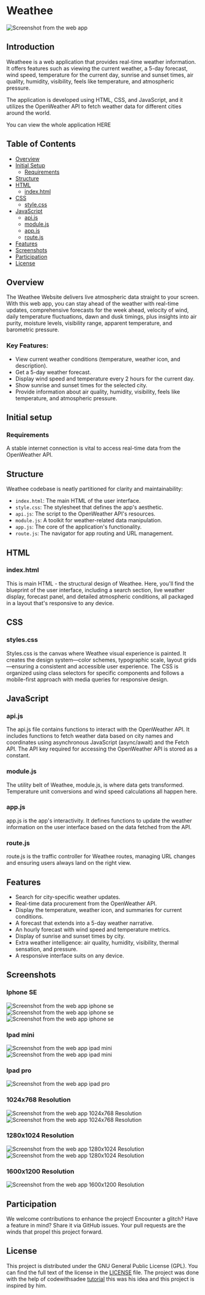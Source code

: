 # Weathee
![Screenshot from the web app](/screenshots/1600x1200.png)
## Introduction

Weatheee is a web application that provides real-time weather information. It offers features such as viewing the current weather, a 5-day forecast, wind speed, temperature for the current day, sunrise and sunset times, air quality, humidity, visibility, feels like temperature, and atmospheric pressure.

The application is developed using HTML, CSS, and JavaScript, and it utilizes the OpenWeather API to fetch weather data for different cities around the world.

You can view the whole application HERE 

## Table of Contents

- [Overview](#overview)
- [Initial Setup](#initial-setup)
  - [Requirements](#requirements)
- [Structure](#structure)
- [HTML](#html)
  - [index.html](#index-html)
- [CSS](#css)
  - [style.css](#style-css)
- [JavaScript](#javascript)
  - [api.js](#api-js)
  - [module.js](#module-js)
  - [app.js](#app-js)
  - [route.js](#route-js)
- [Features](#features)
- [Screenshots](#screenshots)
- [Participation](#participation)
- [License](#license)

## Overview

The Weathee Website delivers live atmospheric data straight to your screen. With this web app, you can stay ahead of the weather with real-time updates, comprehensive forecasts for the week ahead, velocity of wind, daily temperature fluctuations, dawn and dusk timings, plus insights into air purity, moisture levels, visibility range, apparent temperature, and barometric pressure.

### Key Features:

- View current weather conditions (temperature, weather icon, and description).
- Get a 5-day weather forecast.
- Display wind speed and temperature every 2 hours for the current day.
- Show sunrise and sunset times for the selected city.
- Provide information about air quality, humidity, visibility, feels like temperature, and atmospheric pressure.

## Initial setup

### Requirements

A stable internet connection is vital to access real-time data from the OpenWeather API.

## Structure

Weathee codebase is neatly partitioned for clarity and maintainability:

- `index.html`: The main HTML of the user interface.
- `style.css`: The stylesheet that defines the app's aesthetic.
- `api.js`: The script to the OpenWeather API's resources.
- `module.js`: A toolkit for weather-related data manipulation.
- `app.js`: The core of the application's functionality.
- `route.js`: The navigator for app routing and URL management.

## HTML

### index.html

This is main HTML -  the structural design of Weathee. Here, you'll find the blueprint of the user interface, including a search section, live weather display, forecast panel, and detailed atmospheric conditions, all packaged in a layout that's responsive to any device.

## CSS

### styles.css

Styles.css is the canvas where Weathee visual experience is painted. It creates the design system—color schemes, typographic scale, layout grids—ensuring a consistent and accessible user experience. The CSS is organized using class selectors for specific components and follows a mobile-first approach with media queries for responsive design.

## JavaScript

### api.js

The api.js file contains functions to interact with the OpenWeather API. It includes functions to fetch weather data based on city names and coordinates using asynchronous JavaScript (async/await) and the Fetch API. The API key required for accessing the OpenWeather API is stored as a constant.

### module.js

The utility belt of Weathee, module.js, is where data gets transformed. Temperature unit conversions and wind speed calculations all happen here.

### app.js

app.js is the app's interactivity. It defines functions to update the weather information on the user interface based on the data fetched from the API.

### route.js

route.js is the traffic controller for Weathee routes, managing URL changes and ensuring users always land on the right view.

## Features

- Search for city-specific weather updates.
- Real-time data procurement from the OpenWeather API.
- Display the temperature, weather icon, and summaries for current conditions.
- A forecast that extends into a 5-day weather narrative.
- An hourly forecast with wind speed and temperature metrics.
- Display of sunrise and sunset times by city.
- Extra weather intelligence: air quality, humidity, visibility, thermal sensation, and pressure.
- A responsive interface suits on any device.
  
## Screenshots

### Iphone SE

![Screenshot from the web app iphone se](/screenshots/iphonese1.png)
![Screenshot from the web app iphone se](/screenshots/iphonese2.png)
![Screenshot from the web app iphone se](/screenshots/iphonese3.png)

### Ipad mini

![Screenshot from the web app ipad mini](/screenshots/ipadmini1.png)
![Screenshot from the web app ipad mini](/screenshots/ipadmini2.png)

### Ipad pro

![Screenshot from the web app ipad pro](/screenshots/ipadpro.png)

### 1024x768 Resolution

![Screenshot from the web app 1024x768 Resolution](/screenshots/1024x7681.png)
![Screenshot from the web app 1024x768 Resolution](/screenshots/1024x7682.png)

### 1280x1024 Resolution

![Screenshot from the web app 1280x1024 Resolution](/screenshots/1280x10241.png)
![Screenshot from the web app 1280x1024 Resolution](/screenshots/1280x10242.png)

### 1600x1200 Resolution

![Screenshot from the web app 1600x1200 Resolution](/screenshots/1600x1200.png)

## Participation

We welcome contributions to enhance the project! Encounter a glitch? Have a feature in mind? Share it via GitHub issues. Your pull requests are the winds that propel this project forward.

## License

This project is distributed under the GNU General Public License (GPL). You can find the full text of the license in the [LICENSE](LICENSE) file.
The project was done with the help of codewithsadee [tutorial](https://www.youtube.com/watch?v=QMwyNnjAils)  this was his idea and this project is inspired by him. 
